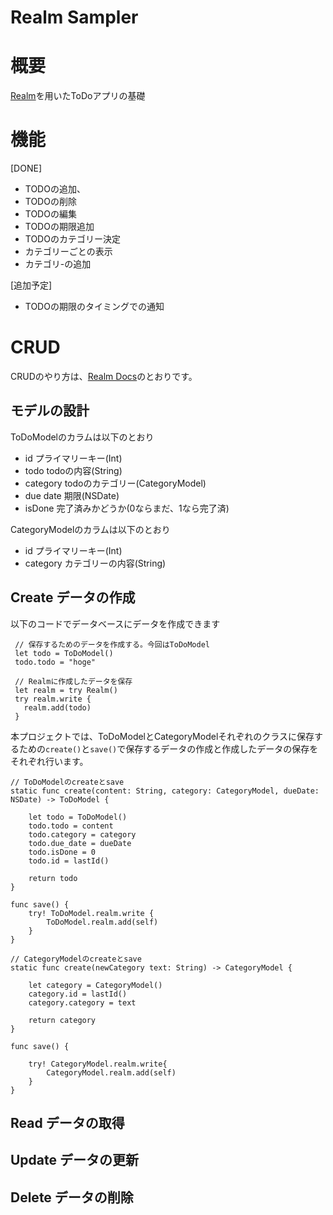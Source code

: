 # Realm Sampler

# 概要
[Realm](https://realm.io/)を用いたToDoアプリの基礎

# 機能
[DONE]
- TODOの追加、
- TODOの削除
- TODOの編集
- TODOの期限追加
- TODOのカテゴリー決定
- カテゴリーごとの表示
- カテゴリ-の追加

[追加予定]
- TODOの期限のタイミングでの通知

# CRUD
CRUDのやり方は、[Realm Docs](https://realm.io/jp/docs/swift/latest/)のとおりです。

## モデルの設計
ToDoModelのカラムは以下のとおり
- id プライマリーキー(Int)
- todo todoの内容(String)
- category todoのカテゴリー(CategoryModel)
- due date 期限(NSDate)
- isDone 完了済みかどうか(0ならまだ、1なら完了済)

CategoryModelのカラムは以下のとおり
- id プライマリーキー(Int)
- category カテゴリーの内容(String)

## Create データの作成
以下のコードでデータベースにデータを作成できます
```
 // 保存するためのデータを作成する。今回はToDoModel
 let todo = ToDoModel()
 todo.todo = "hoge"

 // Realmに作成したデータを保存
 let realm = try Realm()
 try realm.write {
   realm.add(todo)
 }
```

本プロジェクトでは、ToDoModelとCategoryModelそれぞれのクラスに保存するための```create()```と```save()```で保存するデータの作成と作成したデータの保存をそれぞれ行います。

```
// ToDoModelのcreateとsave
static func create(content: String, category: CategoryModel, dueDate: NSDate) -> ToDoModel {

    let todo = ToDoModel()
    todo.todo = content
    todo.category = category
    todo.due_date = dueDate
    todo.isDone = 0
    todo.id = lastId()

    return todo
}

func save() {
    try! ToDoModel.realm.write {
        ToDoModel.realm.add(self)
    }
}
```

```
// CategoryModelのcreateとsave
static func create(newCategory text: String) -> CategoryModel {

    let category = CategoryModel()
    category.id = lastId()
    category.category = text

    return category
}

func save() {

    try! CategoryModel.realm.write{
        CategoryModel.realm.add(self)
    }
}
```

## Read データの取得

## Update データの更新

## Delete データの削除
